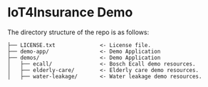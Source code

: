 # IoT4Insurance Demo

The directory structure of the repo is as follows:
```
├── LICENSE.txt              <- License file.
├── demo-app/                <- Demo Application
├── demos/                   <- Demo Application
│   ├── ecall/               <- Bosch Ecall demo resources.
│   ├── elderly-care/        <- Elderly care demo resources.
│   ├── water-leakage/       <- Water leakage demo resources.
```
